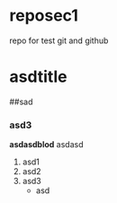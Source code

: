 # reposec1
repo for test git and github
# asdtitle
##sad
### asd3

**asdasdblod**
asdasd
1. asd1
1. asd2
1. asd3
    -   asd
